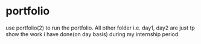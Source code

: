 # portfolio
use portfolio(2) to run the portfolio. All other folder i.e. day1, day2 
are just tp show the work i have done(on day basis) during my internship period.
